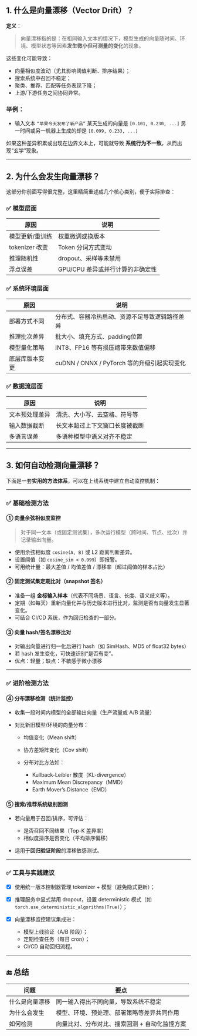 ## 1. 什么是**向量漂移（Vector Drift）**？

**定义**：

> 向量漂移指的是：在相同输入文本的情况下，模型生成的向量随时间、环境、模型状态等因素**发生微小但可测量的变化**的现象。

这些变化可能导致：

* 向量相似度波动（尤其影响阈值判断、排序结果）；
* 搜索系统中召回不稳定；
* 聚类、推荐、匹配等任务表现下降；
* 上游/下游任务之间协同异常。

### 举例：

* 输入文本 `“苹果今天发布了新产品”`
  某天生成的向量是 `[0.101, 0.230, ...]`
  另一时间或另一机器上生成的却是 `[0.099, 0.233, ...]`

如果这种差异积累或出现在边界文本上，可能就导致 **系统行为不一致**，从而出现“玄学”现象。

---

## 2. 为什么会发生向量漂移？

这部分你前面写得很完整，这里精简重述成几个核心类别，便于实际排查：

### ✅ 模型层面

| 原因           | 说明                   |
| ------------ | -------------------- |
| 模型更新/重训练     | 权重微调或换版本             |
| tokenizer 改变 | Token 分词方式变动         |
| 推理随机性        | dropout、采样等未禁用       |
| 浮点误差         | GPU/CPU 差异或并行计算的非确定性 |

### ✅ 系统环境层面

| 原因      | 说明                                |
| ------- | --------------------------------- |
| 部署方式不同  | 分布式、容器冷热启动、资源不足导致逻辑路径差异           |
| 推理批次差异  | 批大小、填充方式、padding位置                |
| 模型量化策略  | INT8、FP16 等有损压缩带来数值偏移             |
| 底层库版本变更 | cuDNN / ONNX / PyTorch 等的升级引起实现变化 |

### ✅ 数据流层面

| 原因      | 说明              |
| ------- | --------------- |
| 文本预处理差异 | 清洗、大小写、去空格、符号等  |
| 输入数据截断  | 长文本超过上下文窗口长度被截断 |
| 多语言误差   | 多语种模型中语义对齐不稳定   |

---

## 3. 如何**自动检测向量漂移**？

下面是一套**实用的方法体系**，可以在上线系统中建立自动监控机制：

---

### ✅ **基础检测方法**

#### ① 向量余弦相似度监控

> 对于同一文本（或固定测试集），多次运行模型（跨时间、节点、批次）并记录输出向量。

* 使用余弦相似度 `cosine(A, B)` 或 L2 距离判断差异。
* 设置阈值（如 `cosine_sim < 0.999`）即报警。
* 可用统计量：最大差值 / 均值差值 / 漂移率（超过阈值的样本占比）

#### ② 固定测试集定期比对（snapshot 签名）

* 准备一组 **金标输入样本**（代表不同场景、语言、长度、语义歧义等）。
* 定期（如每天）重新向量化并与历史版本进行比对，监测是否有向量发生显著变化。
* 可结合 CI/CD 系统，作为回归检查的一部分。

#### ③ 向量 hash/签名漂移比对

* 对输出向量进行归一化后进行 hash（如 SimHash、MD5 of float32 bytes）
* 若 hash 发生变化，可快速识别“是否有变”。
* 优点：轻量；缺点：不敏感于微小漂移

---

### ✅ **进阶检测方法**

#### ④ 分布漂移检测（统计监控）

* 收集一段时间内模型的全部输出向量（生产流量或 A/B 流量）
* 对比新旧模型/环境的向量分布：

  * 均值变化（Mean shift）
  * 协方差矩阵变化（Cov shift）
  * 分布对比方法如：

    * Kullback-Leibler 散度（KL-divergence）
    * Maximum Mean Discrepancy（MMD）
    * Earth Mover’s Distance（EMD）

#### ⑤ 搜索/推荐系统级别回测

* 若向量用于召回/排序，可评估：

  * 是否召回不同结果（Top-K 差异率）
  * 相似度排序是否变化（平均排序偏移）
* 适用于**回归验证阶段**的漂移敏感测试。

---

### ✅ 工具与实践建议

* [x] 使用统一版本控制器管理 tokenizer + 模型（避免隐式更新）；
* [x] 推理服务中显式禁用 dropout，设置 deterministic 模式（如 `torch.use_deterministic_algorithms(True)`）；
* [x] 向量漂移监控建议集成进：

  * 模型上线验证（A/B 阶段）；
  * 定期检查任务（每日 cron）；
  * CI/CD 自动回归流程。

---

## 🔚 总结

| 问题      | 要点                       |
| ------- | ------------------------ |
| 什么是向量漂移 | 同一输入得出不同向量，导致系统不稳定       |
| 为什么会发生  | 模型、环境、预处理、部署策略等差异共同作用    |
| 如何检测    | 向量比对、分布对比、搜索回测 + 自动化监控方案 |

